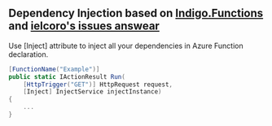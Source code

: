 ## Dependency Injection based on [Indigo.Functions](https://github.com/daulet/Indigo.Functions) and [ielcoro's issues answear](https://github.com/Azure/azure-webjobs-sdk/issues/1865#issuecomment-417958408) 
Use [Inject] attribute to inject all your dependencies in Azure Function declaration.

```cs
[FunctionName("Example")]
public static IActionResult Run(
    [HttpTrigger("GET")] HttpRequest request,
    [Inject] InjectService injectInstance)
{
    ...
} 
```

## 
